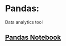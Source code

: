 # Pandas:
Data analytics tool

## [Pandas Notebook](https://github.com/justmarkham/pandas-videos/blob/master/pandas.ipynb)
